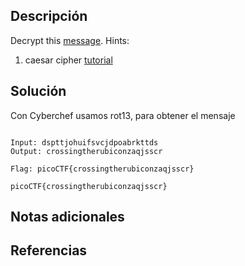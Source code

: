 ## Descripción
Decrypt this [message](https://jupiter.challenges.picoctf.org/static/6385b895dcb30c74dbd1f0ea271e3563/ciphertext).
Hints:
1. caesar cipher [tutorial](https://learncryptography.com/classical-encryption/caesar-cipher)
## Solución 
Con Cyberchef usamos rot13, para obtener el mensaje 
```

Input: dspttjohuifsvcjdpoabrkttds
Output: crossingtherubiconzaqjsscr

Flag: picoCTF{crossingtherubiconzaqjsscr}

```

~~~
picoCTF{crossingtherubiconzaqjsscr}
~~~


## Notas adicionales 



## Referencias
